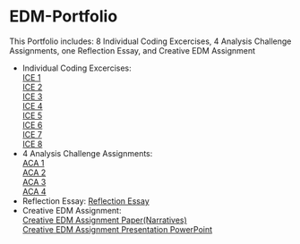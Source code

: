 # EDM-Portfolio
This Portfolio includes: 8 Individual Coding Excercises, 4 Analysis Challenge Assignments, one Reflection Essay, and Creative EDM Assignment  
- Individual Coding Excercises:   
[ICE 1](https://github.com/KWangMark/EDM-Portfolio/blob/541800dd6db07ba2a75cbcb5239f24ecd392d402/ICE1.ipynb)  
[ICE 2](https://github.com/KWangMark/EDM-Portfolio/blob/541800dd6db07ba2a75cbcb5239f24ecd392d402/ICE2.ipynb)  
[ICE 3](https://github.com/KWangMark/EDM-Portfolio/blob/541800dd6db07ba2a75cbcb5239f24ecd392d402/ICE3.ipynb)  
[ICE 4](https://github.com/KWangMark/EDM-Portfolio/blob/541800dd6db07ba2a75cbcb5239f24ecd392d402/ICE4.ipynb)  
[ICE 5](https://github.com/KWangMark/EDM-Portfolio/blob/541800dd6db07ba2a75cbcb5239f24ecd392d402/ICE%205%20.ipynb)  
[ICE 6](https://github.com/KWangMark/EDM-Portfolio/blob/541800dd6db07ba2a75cbcb5239f24ecd392d402/ICE6.ipynb)   
[ICE 7](https://github.com/KWangMark/EDM-Portfolio/blob/541800dd6db07ba2a75cbcb5239f24ecd392d402/ICE%207.ipynb)  
[ICE 8](https://github.com/KWangMark/EDM-Portfolio/blob/541800dd6db07ba2a75cbcb5239f24ecd392d402/ICE8.ipynb)  
- 4 Analysis Challenge Assignments:   
[ACA 1](https://github.com/KWangMark/EDM-Portfolio/blob/541800dd6db07ba2a75cbcb5239f24ecd392d402/ACA1.ipynb)  
[ACA 2](https://github.com/KWangMark/EDM-Portfolio/blob/541800dd6db07ba2a75cbcb5239f24ecd392d402/ACA2.ipynb)  
[ACA 3](https://github.com/KWangMark/EDM-Portfolio/blob/541800dd6db07ba2a75cbcb5239f24ecd392d402/ACA3.ipynb)  
[ACA 4](https://github.com/KWangMark/EDM-Portfolio/blob/541800dd6db07ba2a75cbcb5239f24ecd392d402/ACA%204%20.ipynb)   
- Reflection Essay: 
[Reflection Essay](https://github.com/KWangMark/EDM-Portfolio/blob/4deb7a64586b9fdd545c6a143d6b0aa3198d4878/HUDK%204050reflection%20pdf.pdf)  
- Creative EDM Assignment:   
[Creative EDM Assignment Paper(Narratives)](https://github.com/KWangMark/EDM-Portfolio/blob/4deb7a64586b9fdd545c6a143d6b0aa3198d4878/Creative%20EDM%20Assignments/Creative_EDM_Assignment.pdf)  
[Creative EDM Assignment Presentation PowerPoint](https://github.com/KWangMark/EDM-Portfolio/blob/4deb7a64586b9fdd545c6a143d6b0aa3198d4878/Creative%20EDM%20Assignments/Group_Creative_Project%20(2).pptx)  
